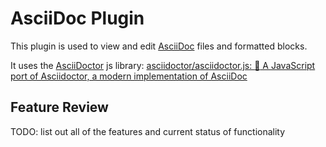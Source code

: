 # AsciiDoc Plugin

This plugin is used to view and edit [AsciiDoc](https://asciidoc.org/) files and formatted blocks.

It uses the [AsciiDoctor](https://asciidoctor.org/) js library: [asciidoctor/asciidoctor.js: :scroll: A JavaScript port of Asciidoctor, a modern implementation of AsciiDoc](https://github.com/asciidoctor/asciidoctor.js)

## Feature Review

TODO: list out all of the features and current status of functionality
